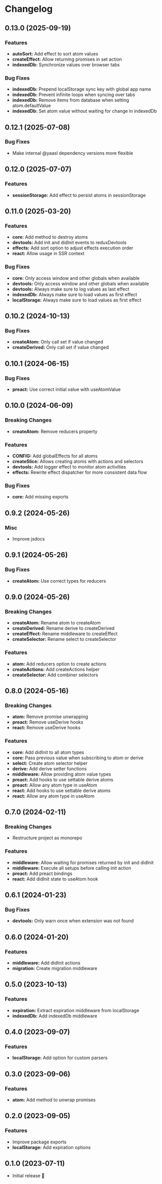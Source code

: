 # Changelog

## 0.13.0 (2025-09-19)

### Features

- **autoSort:** Add effect to sort atom values
- **createEffect:** Allow returning promises in set action
- **indexedDb:** Synchronize values over browser tabs

### Bug Fixes

- **indexedDb:** Prepend localStorage sync key with global app name
- **indexedDb:** Prevent infinite loops when syncing over tabs
- **indexedDb:** Remove items from database when setting atom.defaultValue
- **indexedDb:** Set atom value without waiting for change in indexedDb

## 0.12.1 (2025-07-08)

### Bug Fixes

- Make internal @yaasl dependency versions more flexible

## 0.12.0 (2025-07-07)

### Features

- **sessionStorage:** Add effect to persist atoms in sessionStorage

## 0.11.0 (2025-03-20)

### Features

- **core:** Add method to destroy atoms
- **devtools:** Add init and didInit events to reduxDevtools
- **effects:** Add sort option to adjust effects execution order
- **react:** Allow usage in SSR context

### Bug Fixes

- **core:** Only access window and other globals when available
- **devtools:** Only access window and other globals when available
- **devtools:** Always make sure to log values as last effect
- **indexedDb:** Always make sure to load values as first effect
- **localStorage:** Always make sure to load values as first effect

## 0.10.2 (2024-10-13)

### Bug Fixes

- **createAtom:** Only call set if value changed
- **createDerived:** Only call set if value changed

## 0.10.1 (2024-06-15)

### Bug Fixes

- **preact:** Use correct initial value with useAtomValue

## 0.10.0 (2024-06-09)

### Breaking Changes

- **createAtom:** Remove reducers property

### Features

- **CONFIG:** Add globalEffects for all atoms
- **createSlice:** Allows creating atoms with actions and selectors
- **devtools:** Add logger effect to monitor atom activities
- **effects:** Rewrite effect dispatcher for more consistent data flow

### Bug Fixes

- **core:** Add missing exports

## 0.9.2 (2024-05-26)

### Misc

- Improve jsdocs

## 0.9.1 (2024-05-26)

### Bug Fixes

- **createAtom:** Use correct types for reducers

## 0.9.0 (2024-05-26)

### Breaking Changes

- **createAtom:** Rename atom to createAtom
- **createDerived:** Rename derive to createDerived
- **createEffect:** Rename middleware to createEffect
- **createSelector:** Rename select to createSelector

### Features

- **atom:** Add reducers option to create actions
- **createActions:** Add createActions helper
- **createSelector:** Add combiner selectors

## 0.8.0 (2024-05-16)

### Breaking Changes

- **atom:** Remove promise unwrapping
- **preact:** Remove useDerive hooks
- **react:** Remove useDerive hooks

### Features

- **core:** Add didInit to all atom types
- **core:** Pass previous value when subscribing to atom or derive
- **select:** Create atom selector helper
- **derive:** Add derive setter functions
- **middleware:** Allow providing atom value types
- **preact:** Add hooks to use settable derive atoms
- **preact:** Allow any atom type in useAtom
- **react:** Add hooks to use settable derive atoms
- **react:** Allow any atom type in useAtom

## 0.7.0 (2024-02-11)

### Breaking Changes

- Restructure project as monorepo

### Features

- **middleware:** Allow waiting for promises returned by init and didInit
- **middleware:** Execute all setups before calling init action
- **preact:** Add preact bindings
- **react:** Add didInit state to useAtom hook

## 0.6.1 (2024-01-23)

### Bug Fixes

- **devtools:** Only warn once when extension was not found

## 0.6.0 (2024-01-20)

### Features

- **middleware:** Add didInit actions
- **migration:** Create migration middleware

## 0.5.0 (2023-10-13)

### Features

- **expiration:** Extract expiration middleware from localStorage
- **indexedDb:** Add indexedDb middleware

## 0.4.0 (2023-09-07)

### Features

- **localStorage:** Add option for custom parsers

## 0.3.0 (2023-09-06)

### Features

- **atom:** Add method to unwrap promises

## 0.2.0 (2023-09-05)

### Features

- Improve package exports
- **localStorage:** Add expiration options

## 0.1.0 (2023-07-11)

- Initial release 🎉
